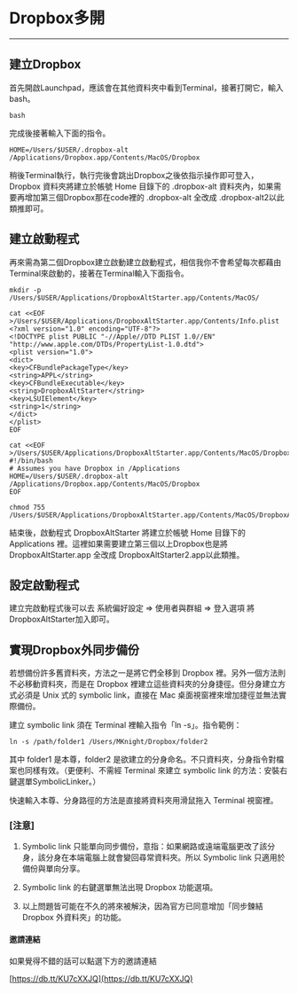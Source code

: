 # Dropbox多開

---

## 建立Dropbox

首先開啟Launchpad，應該會在其他資料夾中看到Terminal，接著打開它，輸入bash。

```
bash
```

完成後接著輸入下面的指令。

```
HOME=/Users/$USER/.dropbox-alt /Applications/Dropbox.app/Contents/MacOS/Dropbox
```

稍後Terminal執行，執行完後會跳出Dropbox之後依指示操作即可登入，Dropbox 資料夾將建立於帳號 Home 目錄下的 .dropbox-alt 資料夾內，如果需要再增加第三個Dropbox那在code裡的 .dropbox-alt 全改成 .dropbox-alt2以此類推即可。

## 建立啟動程式

再來需為第二個Dropbox建立啟動建立啟動程式，相信我你不會希望每次都藉由Terminal來啟動的，接著在Terminal輸入下面指令。

```
mkdir -p /Users/$USER/Applications/DropboxAltStarter.app/Contents/MacOS/

cat <<EOF >/Users/$USER/Applications/DropboxAltStarter.app/Contents/Info.plist
<?xml version="1.0" encoding="UTF-8"?>
<!DOCTYPE plist PUBLIC "-//Apple//DTD PLIST 1.0//EN" "http://www.apple.com/DTDs/PropertyList-1.0.dtd">
<plist version="1.0">
<dict>
<key>CFBundlePackageType</key>
<string>APPL</string>
<key>CFBundleExecutable</key>
<string>DropboxAltStarter</string>
<key>LSUIElement</key>
<string>1</string>
</dict>
</plist>
EOF

cat <<EOF >/Users/$USER/Applications/DropboxAltStarter.app/Contents/MacOS/DropboxAltStarter
#!/bin/bash
# Assumes you have Dropbox in /Applications
HOME=/Users/$USER/.dropbox-alt /Applications/Dropbox.app/Contents/MacOS/Dropbox
EOF

chmod 755 /Users/$USER/Applications/DropboxAltStarter.app/Contents/MacOS/DropboxAltStarter
```

結束後，啟動程式 DropboxAltStarter 將建立於帳號 Home 目錄下的 Applications 裡。這裡如果需要建立第三個以上Dropbox也是將DropboxAltStarter.app 全改成 DropboxAltStarter2.app以此類推。

## 設定啟動程式

建立完啟動程式後可以去 系統偏好設定 =&gt; 使用者與群組 =&gt; 登入選項 將DropboxAltStarter加入即可。

## 實現Dropbox外同步備份

若想備份許多舊資料夾，方法之一是將它們全移到 Dropbox 裡。另外一個方法則不必移動資料夾，而是在 Dropbox 裡建立這些資料夾的分身捷徑。但分身建立方式必須是 Unix 式的 symbolic link，直接在 Mac 桌面視窗裡來增加捷徑並無法實際備份。

建立 symbolic link 須在 Terminal 裡輸入指令「ln -s」。指令範例：

```
ln -s /path/folder1 /Users/MKnight/Dropbox/folder2
```

其中 folder1 是本尊，folder2 是欲建立的分身命名。不只資料夾，分身指令對檔案也同樣有效。（更便利、不需經 Terminal 來建立 symbolic link 的方法：安裝右鍵選單SymbolicLinker。）

快速輸入本尊、分身路徑的方法是直接將資料夾用滑鼠拖入 Terminal 視窗裡。

### \[注意\]

1. Symbolic link 只能單向同步備份，意指：如果網路或遠端電腦更改了該分身，該分身在本端電腦上就會變回尋常資料夾。所以 Symbolic link 只適用於備份與單向分享。

2. Symbolic link 的右鍵選單無法出現 Dropbox 功能選項。

3. 以上問題皆可能在不久的將來被解決，因為官方已同意增加「同步鍊結 Dropbox 外資料夾」的功能。

#### 邀請連結

如果覺得不錯的話可以點選下方的邀請連結

[https://db.tt/KU7cXXJQ](https://db.tt/KU7cXXJQ)




